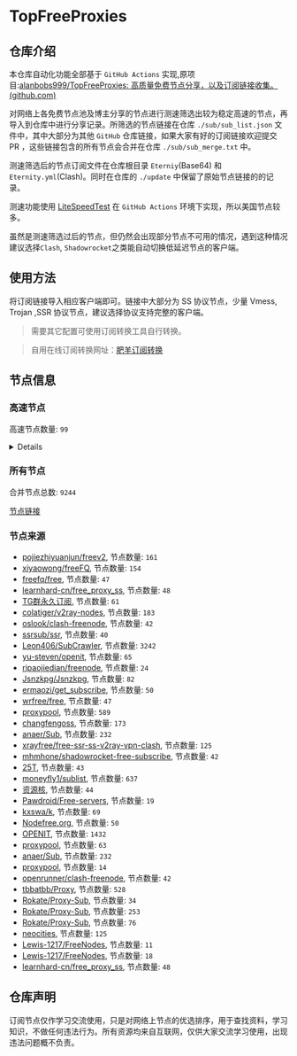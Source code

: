 # TopFreeProxies





## 仓库介绍

本仓库自动化功能全部基于 `GitHub Actions` 实现,原项目:[alanbobs999/TopFreeProxies: 高质量免费节点分享，以及订阅链接收集。 (github.com)](https://github.com/alanbobs999/TopFreeProxies)

  

对网络上各免费节点池及博主分享的节点进行测速筛选出较为稳定高速的节点，再导入到仓库中进行分享记录。所筛选的节点链接在仓库 `./sub/sub_list.json` 文件中，其中大部分为其他 `GitHub` 仓库链接，如果大家有好的订阅链接欢迎提交 PR ，这些链接包含的所有节点会合并在仓库 `./sub/sub_merge.txt` 中。

  

测速筛选后的节点订阅文件在仓库根目录 `Eterniy`(Base64) 和 `Eternity.yml`(Clash)。同时在仓库的 `./update` 中保留了原始节点链接的的记录。

  

测速功能使用 [LiteSpeedTest](https://github.com/xxf098/LiteSpeedTest) 在 `GitHub Actions` 环境下实现，所以美国节点较多。

  

虽然是测速筛选过后的节点，但仍然会出现部分节点不可用的情况，遇到这种情况建议选择`Clash`, `Shadowrocket`之类能自动切换低延迟节点的客户端。

  

## 使用方法

将订阅链接导入相应客户端即可。链接中大部分为 SS 协议节点，少量 Vmess, Trojan ,SSR 协议节点，建议选择协议支持完整的客户端。

  


>需要其它配置可使用订阅转换工具自行转换。

>自用在线订阅转换网址：[肥羊订阅转换](https://sub.v1.mk/)

  

## 节点信息

### 高速节点
高速节点数量: `99`

<details>
   
    ss://YWVzLTEyOC1jZmI6c2hhZG93c29ja3M=@156.146.38.163:443#%F0%9F%87%BA%F0%9F%87%B8US-156.146.38.163-70
    ss://YWVzLTEyOC1jZmI6c2hhZG93c29ja3M=@156.146.38.163:443#%F0%9F%87%BA%F0%9F%87%B8US-156.146.38.163-45
    ss://YWVzLTEyOC1jZmI6c2hhZG93c29ja3M=@156.146.38.163:443#%F0%9F%87%BA%F0%9F%87%B8US-156.146.38.163-55
    ss://YWVzLTEyOC1jZmI6c2hhZG93c29ja3M=@156.146.38.163:443#%F0%9F%87%BA%F0%9F%87%B8US-156.146.38.163-82
    ss://YWVzLTEyOC1jZmI6c2hhZG93c29ja3M=@156.146.38.163:443#%F0%9F%87%BA%F0%9F%87%B8US-156.146.38.163-47
    ss://YWVzLTEyOC1jZmI6c2hhZG93c29ja3M=@156.146.38.163:443#%F0%9F%87%BA%F0%9F%87%B8US-156.146.38.163-46
    ss://YWVzLTEyOC1jZmI6c2hhZG93c29ja3M=@156.146.38.163:443#%F0%9F%87%BA%F0%9F%87%B8US-156.146.38.163-59
    ss://YWVzLTEyOC1jZmI6c2hhZG93c29ja3M=@156.146.38.163:443#%F0%9F%87%BA%F0%9F%87%B8US-156.146.38.163-91
    ss://YWVzLTEyOC1jZmI6c2hhZG93c29ja3M=@156.146.38.163:443#%F0%9F%87%BA%F0%9F%87%B8US-156.146.38.163-43
    ss://YWVzLTEyOC1jZmI6c2hhZG93c29ja3M=@156.146.38.163:443#%F0%9F%87%BA%F0%9F%87%B8US-156.146.38.163-73
    vmess://ewogICAgImFkZCI6ICI0NS4zNS44NC4xNjIiLAogICAgImFpZCI6IDQsCiAgICAiaG9zdCI6ICJ1c2EtZGFsbGFzLmx2dWZ0LmNvbSIsCiAgICAiaWQiOiAiYWJhNTBkZDQtNTQ4NC0zYjA1LWIxNGEtNDY2MWNhZjg2MmQ1IiwKICAgICJuZXQiOiAid3MiLAogICAgInBhdGgiOiAiL3dzIiwKICAgICJwb3J0IjogNDQzLAogICAgInBzIjogIvCfh7rwn4e4VVMtNDUuMzUuODQuMTYyLTg2IiwKICAgICJ0bHMiOiAidGxzIiwKICAgICJ0eXBlIjogImF1dG8iLAogICAgInNlY3VyaXR5IjogImF1dG8iLAogICAgInNraXAtY2VydC12ZXJpZnkiOiB0cnVlLAogICAgInNuaSI6ICIiCn0=
    ss://YWVzLTEyOC1jZmI6c2hhZG93c29ja3M=@156.146.38.163:443#%F0%9F%87%BA%F0%9F%87%B8US-156.146.38.163-44
    trojan://f39bd244-f5fe-415c-8b98-a1e5250bf178@fhcarm2.gaox.ml:443?allowInsecure=1#%F0%9F%87%BA%F0%9F%87%B8US-129.146.255.158-95
    vmess://ewogICAgImFkZCI6ICJhcm0ucHR1dS5ncSIsCiAgICAiYWlkIjogMCwKICAgICJob3N0IjogImFybS5wdHV1LmdxIiwKICAgICJpZCI6ICI5ODIxYjgxNy01Y2IwLTRhZjMtYTNlMy03YzEzNzg1MDkzNWQiLAogICAgIm5ldCI6ICJ3cyIsCiAgICAicGF0aCI6ICIvMTIzIiwKICAgICJwb3J0IjogNDQzLAogICAgInBzIjogIvCfj4FSRUxBWS0xMDQuMjEuMjguNjUtMjUiLAogICAgInRscyI6ICJ0bHMiLAogICAgInR5cGUiOiAiYXV0byIsCiAgICAic2VjdXJpdHkiOiAiYXV0byIsCiAgICAic2tpcC1jZXJ0LXZlcmlmeSI6IHRydWUsCiAgICAic25pIjogIiIKfQ==
    vmess://ewogICAgImFkZCI6ICJhcm0ucHR1dS5ncSIsCiAgICAiYWlkIjogMCwKICAgICJob3N0IjogImFybS5wdHV1LmdxIiwKICAgICJpZCI6ICI5ODIxYjgxNy01Y2IwLTRhZjMtYTNlMy03YzEzNzg1MDkzNWQiLAogICAgIm5ldCI6ICJ3cyIsCiAgICAicGF0aCI6ICIvMTIzIiwKICAgICJwb3J0IjogNDQzLAogICAgInBzIjogIvCfj4FSRUxBWS0xMDQuMjEuMjguNjUtMTYiLAogICAgInRscyI6ICJ0bHMiLAogICAgInR5cGUiOiAiYXV0byIsCiAgICAic2VjdXJpdHkiOiAiYXV0byIsCiAgICAic2tpcC1jZXJ0LXZlcmlmeSI6IHRydWUsCiAgICAic25pIjogIiIKfQ==
    vmess://ewogICAgImFkZCI6ICJhcm0ucHR1dS5ncSIsCiAgICAiYWlkIjogMCwKICAgICJob3N0IjogImFybS5wdHV1LmdxIiwKICAgICJpZCI6ICI5ODIxYjgxNy01Y2IwLTRhZjMtYTNlMy03YzEzNzg1MDkzNWQiLAogICAgIm5ldCI6ICJ3cyIsCiAgICAicGF0aCI6ICIvMTIzIiwKICAgICJwb3J0IjogNDQzLAogICAgInBzIjogIvCfj4FSRUxBWS0xMDQuMjEuMjguNjUtMTgiLAogICAgInRscyI6ICJ0bHMiLAogICAgInR5cGUiOiAiYXV0byIsCiAgICAic2VjdXJpdHkiOiAiYXV0byIsCiAgICAic2tpcC1jZXJ0LXZlcmlmeSI6IHRydWUsCiAgICAic25pIjogIiIKfQ==
    vmess://ewogICAgImFkZCI6ICJhcm0ucHR1dS5ncSIsCiAgICAiYWlkIjogMCwKICAgICJob3N0IjogImFybS5wdHV1LmdxIiwKICAgICJpZCI6ICI5ODIxYjgxNy01Y2IwLTRhZjMtYTNlMy03YzEzNzg1MDkzNWQiLAogICAgIm5ldCI6ICJ3cyIsCiAgICAicGF0aCI6ICIvMTIzIiwKICAgICJwb3J0IjogNDQzLAogICAgInBzIjogIvCfj4FSRUxBWS0xMDQuMjEuMjguNjUtNDEiLAogICAgInRscyI6ICJ0bHMiLAogICAgInR5cGUiOiAiYXV0byIsCiAgICAic2VjdXJpdHkiOiAiYXV0byIsCiAgICAic2tpcC1jZXJ0LXZlcmlmeSI6IHRydWUsCiAgICAic25pIjogIiIKfQ==
    vmess://ewogICAgImFkZCI6ICJ1c2EtZGFsbGFzLmx2dWZ0LmNvbSIsCiAgICAiYWlkIjogNCwKICAgICJob3N0IjogInVzYS1kYWxsYXMubHZ1ZnQuY29tIiwKICAgICJpZCI6ICJhYmE1MGRkNC01NDg0LTNiMDUtYjE0YS00NjYxY2FmODYyZDUiLAogICAgIm5ldCI6ICJ3cyIsCiAgICAicGF0aCI6ICIvd3MiLAogICAgInBvcnQiOiA0NDMsCiAgICAicHMiOiAi8J+HuvCfh7hVUy00NS4zNS44NC4xNjItNjciLAogICAgInRscyI6ICJ0bHMiLAogICAgInR5cGUiOiAiYXV0byIsCiAgICAic2VjdXJpdHkiOiAiYXV0byIsCiAgICAic2tpcC1jZXJ0LXZlcmlmeSI6IHRydWUsCiAgICAic25pIjogIiIKfQ==
    trojan://a1e12464-9208-4583-bd21-ab6889fdd242@45.33.57.17:443?allowInsecure=1&sni=cdn.qchwnd.moe#%F0%9F%87%BA%F0%9F%87%B8US-45.33.57.17-09
    trojan://f39bd244-f5fe-415c-8b98-a1e5250bf178@fhcarm2.gaox.ml:443?allowInsecure=1#%F0%9F%87%BA%F0%9F%87%B8US-129.146.255.158-66
    trojan://a1e12464-9208-4583-bd21-ab6889fdd242@45.33.57.17:443?allowInsecure=1&sni=cdn.qchwnd.moe#%F0%9F%87%BA%F0%9F%87%B8US-45.33.57.17-07
    trojan://f39bd244-f5fe-415c-8b98-a1e5250bf178@fhcarm2.gaox.ml:443?allowInsecure=1#%F0%9F%87%BA%F0%9F%87%B8US-129.146.255.158-60
    vmess://ewogICAgImFkZCI6ICJhcm0ucHR1dS5ncSIsCiAgICAiYWlkIjogMCwKICAgICJob3N0IjogImFybS5wdHV1LmdxIiwKICAgICJpZCI6ICI5ODIxYjgxNy01Y2IwLTRhZjMtYTNlMy03YzEzNzg1MDkzNWQiLAogICAgIm5ldCI6ICJ3cyIsCiAgICAicGF0aCI6ICIvMTIzIiwKICAgICJwb3J0IjogNDQzLAogICAgInBzIjogIvCfj4FSRUxBWS0xMDQuMjEuMjguNjUtNDgiLAogICAgInRscyI6ICJ0bHMiLAogICAgInR5cGUiOiAiYXV0byIsCiAgICAic2VjdXJpdHkiOiAiYXV0byIsCiAgICAic2tpcC1jZXJ0LXZlcmlmeSI6IHRydWUsCiAgICAic25pIjogIiIKfQ==
    trojan://05742120-ce23-4cc8-88f5-6d221ce45bf4@fhcarm1.gaox.ml:443?allowInsecure=1#%F0%9F%87%BA%F0%9F%87%B8US-129.146.242.130-80
    trojan://05742120-ce23-4cc8-88f5-6d221ce45bf4@fhcarm1.gaox.ml:443?allowInsecure=1#%F0%9F%87%BA%F0%9F%87%B8US-129.146.242.130-71
    vmess://ewogICAgImFkZCI6ICJ1c2FtZC5wdHV1LnRrIiwKICAgICJhaWQiOiAwLAogICAgImhvc3QiOiAidXNhbWQucHR1dS50ayIsCiAgICAiaWQiOiAiMDA5YTJhNzItYWZlNy00NTIxLWZlYzAtMzkxOTA4YTA4OGM2IiwKICAgICJuZXQiOiAid3MiLAogICAgInBhdGgiOiAiLzEyMyIsCiAgICAicG9ydCI6IDQ0MywKICAgICJwcyI6ICLwn4+BUkVMQVktMTA0LjIxLjU5Ljc2LTgxIiwKICAgICJ0bHMiOiAidGxzIiwKICAgICJ0eXBlIjogImF1dG8iLAogICAgInNlY3VyaXR5IjogImF1dG8iLAogICAgInNraXAtY2VydC12ZXJpZnkiOiB0cnVlLAogICAgInNuaSI6ICIiCn0=
    vmess://ewogICAgImFkZCI6ICJzMi41MjBndWdlLmNvbSIsCiAgICAiYWlkIjogMCwKICAgICJob3N0IjogInMyLjUyMGd1Z2UuY29tIiwKICAgICJpZCI6ICJjZjE4MTljOC1lNTMwLTQ2MjYtYWVjMC04N2FjMDQyMDAzODUiLAogICAgIm5ldCI6ICJ3cyIsCiAgICAicGF0aCI6ICIvaGFwcHkiLAogICAgInBvcnQiOiA0NDMsCiAgICAicHMiOiAi8J+HuvCfh7hVUy0xNzMuODIuMjEwLjgyLTkyIiwKICAgICJ0bHMiOiAidGxzIiwKICAgICJ0eXBlIjogImF1dG8iLAogICAgInNlY3VyaXR5IjogImF1dG8iLAogICAgInNraXAtY2VydC12ZXJpZnkiOiB0cnVlLAogICAgInNuaSI6ICIiCn0=
    trojan://f39bd244-f5fe-415c-8b98-a1e5250bf178@fhcarm2.gaox.ml:443?allowInsecure=1#%F0%9F%87%BA%F0%9F%87%B8US-129.146.255.158-69
    trojan://9682edd6-89e6-4e6a-b31d-271089771d87@do.cloudorg.uk:443?allowInsecure=1#%F0%9F%87%BA%F0%9F%87%B8US-137.184.93.209-17
    vmess://ewogICAgImFkZCI6ICJ1c2FtZC5wdHV1LnRrIiwKICAgICJhaWQiOiAwLAogICAgImhvc3QiOiAidXNhbWQucHR1dS50ayIsCiAgICAiaWQiOiAiMDA5YTJhNzItYWZlNy00NTIxLWZlYzAtMzkxOTA4YTA4OGM2IiwKICAgICJuZXQiOiAid3MiLAogICAgInBhdGgiOiAiLzEyMyIsCiAgICAicG9ydCI6IDQ0MywKICAgICJwcyI6ICLwn4+BUkVMQVktMTcyLjY3LjIxOC4xNjItNzIiLAogICAgInRscyI6ICJ0bHMiLAogICAgInR5cGUiOiAiYXV0byIsCiAgICAic2VjdXJpdHkiOiAiYXV0byIsCiAgICAic2tpcC1jZXJ0LXZlcmlmeSI6IHRydWUsCiAgICAic25pIjogIiIKfQ==
    vmess://ewogICAgImFkZCI6ICJ1c2FtZC5wdHV1LnRrIiwKICAgICJhaWQiOiAwLAogICAgImhvc3QiOiAidXNhbWQucHR1dS50ayIsCiAgICAiaWQiOiAiMDA5YTJhNzItYWZlNy00NTIxLWZlYzAtMzkxOTA4YTA4OGM2IiwKICAgICJuZXQiOiAid3MiLAogICAgInBhdGgiOiAiLzEyMyIsCiAgICAicG9ydCI6IDQ0MywKICAgICJwcyI6ICLwn4+BUkVMQVktMTA0LjIxLjU5Ljc2LTc4IiwKICAgICJ0bHMiOiAidGxzIiwKICAgICJ0eXBlIjogImF1dG8iLAogICAgInNlY3VyaXR5IjogImF1dG8iLAogICAgInNraXAtY2VydC12ZXJpZnkiOiB0cnVlLAogICAgInNuaSI6ICIiCn0=
    vmess://ewogICAgImFkZCI6ICJ1c2FtZC5wdHV1LnRrIiwKICAgICJhaWQiOiAwLAogICAgImhvc3QiOiAidXNhbWQucHR1dS50ayIsCiAgICAiaWQiOiAiMDA5YTJhNzItYWZlNy00NTIxLWZlYzAtMzkxOTA4YTA4OGM2IiwKICAgICJuZXQiOiAid3MiLAogICAgInBhdGgiOiAiLzEyMyIsCiAgICAicG9ydCI6IDQ0MywKICAgICJwcyI6ICLwn4+BUkVMQVktMTA0LjIxLjU5Ljc2LTkwIiwKICAgICJ0bHMiOiAidGxzIiwKICAgICJ0eXBlIjogImF1dG8iLAogICAgInNlY3VyaXR5IjogImF1dG8iLAogICAgInNraXAtY2VydC12ZXJpZnkiOiB0cnVlLAogICAgInNuaSI6ICIiCn0=
    ss://YWVzLTI1Ni1jZmI6Yndoc2tyc2tyMDM=@144.168.60.70:252#%F0%9F%87%BA%F0%9F%87%B8US-144.168.60.70-52
    vmess://ewogICAgImFkZCI6ICJhcm0ucHR1dS5ncSIsCiAgICAiYWlkIjogMCwKICAgICJob3N0IjogImFybS5wdHV1LmdxIiwKICAgICJpZCI6ICI5ODIxYjgxNy01Y2IwLTRhZjMtYTNlMy03YzEzNzg1MDkzNWQiLAogICAgIm5ldCI6ICJ3cyIsCiAgICAicGF0aCI6ICIvMTIzIiwKICAgICJwb3J0IjogNDQzLAogICAgInBzIjogIvCfj4FSRUxBWS0xMDQuMjEuMjguNjUtNTAiLAogICAgInRscyI6ICJ0bHMiLAogICAgInR5cGUiOiAiYXV0byIsCiAgICAic2VjdXJpdHkiOiAiYXV0byIsCiAgICAic2tpcC1jZXJ0LXZlcmlmeSI6IHRydWUsCiAgICAic25pIjogIiIKfQ==
    trojan://a1e12464-9208-4583-bd21-ab6889fdd242@45.33.57.17:443?allowInsecure=1&sni=cdn.qchwnd.moe#%F0%9F%87%BA%F0%9F%87%B8US-45.33.57.17-22
    vmess://ewogICAgImFkZCI6ICJhcm0ucHR1dS5ncSIsCiAgICAiYWlkIjogMCwKICAgICJob3N0IjogImFybS5wdHV1LmdxIiwKICAgICJpZCI6ICI5ODIxYjgxNy01Y2IwLTRhZjMtYTNlMy03YzEzNzg1MDkzNWQiLAogICAgIm5ldCI6ICJ3cyIsCiAgICAicGF0aCI6ICIvMTIzIiwKICAgICJwb3J0IjogNDQzLAogICAgInBzIjogIvCfj4FSRUxBWS0xMDQuMjEuMjguNjUtMTUiLAogICAgInRscyI6ICJ0bHMiLAogICAgInR5cGUiOiAiYXV0byIsCiAgICAic2VjdXJpdHkiOiAiYXV0byIsCiAgICAic2tpcC1jZXJ0LXZlcmlmeSI6IHRydWUsCiAgICAic25pIjogIiIKfQ==
    trojan://a1e12464-9208-4583-bd21-ab6889fdd242@45.33.57.17:443?allowInsecure=1&sni=cdn.qchwnd.moe#%F0%9F%87%BA%F0%9F%87%B8US-45.33.57.17-05
    trojan://a1e12464-9208-4583-bd21-ab6889fdd242@45.33.57.17:443?allowInsecure=1&sni=cdn.qchwnd.moe#%F0%9F%87%BA%F0%9F%87%B8US-45.33.57.17-02
    trojan://dfbf0d67-f03d-4184-a224-c2d64a571f99@s4.hazz.win:12340?allowInsecure=1#%F0%9F%87%BA%F0%9F%87%B8US-143.110.233.38-08
    trojan://dfbf0d67-f03d-4184-a224-c2d64a571f99@s4.hazz.win:12340?allowInsecure=1#%F0%9F%87%BA%F0%9F%87%B8US-143.110.233.38-26
    trojan://a1e12464-9208-4583-bd21-ab6889fdd242@45.33.57.17:443?allowInsecure=1&sni=cdn.qchwnd.moe#%F0%9F%87%BA%F0%9F%87%B8US-45.33.57.17-10
    trojan://dfbf0d67-f03d-4184-a224-c2d64a571f99@s4.hazz.win:12340?allowInsecure=1#%F0%9F%87%BA%F0%9F%87%B8US-143.110.233.38-12
    trojan://dfbf0d67-f03d-4184-a224-c2d64a571f99@s4.hazz.win:12340?allowInsecure=1#%F0%9F%87%BA%F0%9F%87%B8US-143.110.233.38-06
    trojan://dfbf0d67-f03d-4184-a224-c2d64a571f99@s4.hazz.win:12340?allowInsecure=1#%F0%9F%87%BA%F0%9F%87%B8US-143.110.233.38-04
    trojan://dfbf0d67-f03d-4184-a224-c2d64a571f99@s4.hazz.win:12340?allowInsecure=1#%F0%9F%87%BA%F0%9F%87%B8US-143.110.233.38-01
    vmess://ewogICAgImFkZCI6ICJ1c2FtZC5wdHV1LmdxIiwKICAgICJhaWQiOiAwLAogICAgImhvc3QiOiAidXNhbWQucHR1dS5ncSIsCiAgICAiaWQiOiAiMzM2NTM3OTYtZmVlZi00M2ZkLWU3Y2MtMWFkY2NkNzliN2M3IiwKICAgICJuZXQiOiAid3MiLAogICAgInBhdGgiOiAiLzEyMyIsCiAgICAicG9ydCI6IDQ0MywKICAgICJwcyI6ICLwn4+BUkVMQVktMTA0LjIxLjI4LjY1LTg3IiwKICAgICJ0bHMiOiAidGxzIiwKICAgICJ0eXBlIjogImF1dG8iLAogICAgInNlY3VyaXR5IjogImF1dG8iLAogICAgInNraXAtY2VydC12ZXJpZnkiOiB0cnVlLAogICAgInNuaSI6ICIiCn0=
    vmess://ewogICAgImFkZCI6ICJ2NC5oZWR1aWFuLm9ubGluZSIsCiAgICAiYWlkIjogMiwKICAgICJob3N0IjogImJhaWR1LmNvbSIsCiAgICAiaWQiOiAiY2JiM2Y4NzctZDFmYi0zNDRjLTg3YTktZDE1M2JmZmQ1NDg0IiwKICAgICJuZXQiOiAid3MiLAogICAgInBhdGgiOiAiL29vb28iLAogICAgInBvcnQiOiAzMDg2NiwKICAgICJwcyI6ICLwn4e68J+HuFVTLTQ1Ljc5LjgzLjEwNi02NCIsCiAgICAidGxzIjogIiIsCiAgICAidHlwZSI6ICJhdXRvIiwKICAgICJzZWN1cml0eSI6ICJhdXRvIiwKICAgICJza2lwLWNlcnQtdmVyaWZ5IjogdHJ1ZSwKICAgICJzbmkiOiAiIgp9
    trojan://05742120-ce23-4cc8-88f5-6d221ce45bf4@fhcarm1.gaox.ml:443?allowInsecure=1#%F0%9F%87%BA%F0%9F%87%B8US-129.146.242.130-61
    ss://YWVzLTI1Ni1jZmI6Yndoc2tyc2tyMDM=@144.168.60.70:252#%F0%9F%87%BA%F0%9F%87%B8US-144.168.60.70-29
    ss://YWVzLTI1Ni1jZmI6Yndoc2tyc2tyMDM=@104.243.30.252:246#%F0%9F%87%BA%F0%9F%87%B8US-104.243.30.252-77
    vmess://ewogICAgImFkZCI6ICJzMi41MjBndWdlLmNvbSIsCiAgICAiYWlkIjogMCwKICAgICJob3N0IjogInMyLjUyMGd1Z2UuY29tIiwKICAgICJpZCI6ICJjZjE4MTljOC1lNTMwLTQ2MjYtYWVjMC04N2FjMDQyMDAzODUiLAogICAgIm5ldCI6ICJ3cyIsCiAgICAicGF0aCI6ICIvaGFwcHkiLAogICAgInBvcnQiOiA0NDMsCiAgICAicHMiOiAi8J+HuvCfh7hVUy0xNzMuODIuMjEwLjgyLTc0IiwKICAgICJ0bHMiOiAidGxzIiwKICAgICJ0eXBlIjogImF1dG8iLAogICAgInNlY3VyaXR5IjogImF1dG8iLAogICAgInNraXAtY2VydC12ZXJpZnkiOiB0cnVlLAogICAgInNuaSI6ICIiCn0=
    vmess://ewogICAgImFkZCI6ICJ2NC5oZWR1aWFuLm9ubGluZSIsCiAgICAiYWlkIjogMiwKICAgICJob3N0IjogInY0LmhlZHVpYW4ub25saW5lIiwKICAgICJpZCI6ICJjYmIzZjg3Ny1kMWZiLTM0NGMtODdhOS1kMTUzYmZmZDU0ODQiLAogICAgIm5ldCI6ICJ3cyIsCiAgICAicGF0aCI6ICIvb29vbyIsCiAgICAicG9ydCI6IDMwODY2LAogICAgInBzIjogIvCfh7rwn4e4VVMtNDUuNzkuODMuMTA2LTY4IiwKICAgICJ0bHMiOiAiIiwKICAgICJ0eXBlIjogImF1dG8iLAogICAgInNlY3VyaXR5IjogImF1dG8iLAogICAgInNraXAtY2VydC12ZXJpZnkiOiB0cnVlLAogICAgInNuaSI6ICIiCn0=
    ss://YWVzLTI1Ni1jZmI6Yndoc2tyc2tyMDM=@97.64.31.80:247#%F0%9F%87%BA%F0%9F%87%B8US-97.64.31.80-39
    trojan://f39bd244-f5fe-415c-8b98-a1e5250bf178@fhcarm2.gaox.ml:443?allowInsecure=1#%F0%9F%87%BA%F0%9F%87%B8US-129.146.255.158-57
    trojan://9682edd6-89e6-4e6a-b31d-271089771d87@do.cloudorg.uk:443?allowInsecure=1#%F0%9F%87%BA%F0%9F%87%B8US-137.184.93.209-36
    ss://Y2hhY2hhMjAtaWV0Zi1wb2x5MTMwNTo5NjgyZWRkNi04OWU2LTRlNmEtYjMxZC0yNzEwODk3NzFkODc=@137.184.93.209:10365#%F0%9F%87%BA%F0%9F%87%B8US-137.184.93.209-33
    trojan://f39bd244-f5fe-415c-8b98-a1e5250bf178@fhcarm2.gaox.ml:443?allowInsecure=1#%F0%9F%87%BA%F0%9F%87%B8US-129.146.255.158-93
    vmess://ewogICAgImFkZCI6ICJ2MjkuaGVkdWlhbi5vbmxpbmUiLAogICAgImFpZCI6IDIsCiAgICAiaG9zdCI6ICJ2MjkuaGVkdWlhbi5vbmxpbmUiLAogICAgImlkIjogImNiYjNmODc3LWQxZmItMzQ0Yy04N2E5LWQxNTNiZmZkNTQ4NCIsCiAgICAibmV0IjogIndzIiwKICAgICJwYXRoIjogIi9vb29vIiwKICAgICJwb3J0IjogMzA4NjYsCiAgICAicHMiOiAi8J+HuvCfh7hVUy00NS43OS44My4xMDYtMjgiLAogICAgInRscyI6ICIiLAogICAgInR5cGUiOiAiYXV0byIsCiAgICAic2VjdXJpdHkiOiAiYXV0byIsCiAgICAic2tpcC1jZXJ0LXZlcmlmeSI6IHRydWUsCiAgICAic25pIjogIiIKfQ==
    vmess://ewogICAgImFkZCI6ICJhcm0ucHR1dS5ncSIsCiAgICAiYWlkIjogMCwKICAgICJob3N0IjogImFybS5wdHV1LmdxIiwKICAgICJpZCI6ICI5ODIxYjgxNy01Y2IwLTRhZjMtYTNlMy03YzEzNzg1MDkzNWQiLAogICAgIm5ldCI6ICJ3cyIsCiAgICAicGF0aCI6ICIvMTIzIiwKICAgICJwb3J0IjogNDQzLAogICAgInBzIjogIvCfj4FSRUxBWS0xNzIuNjcuMTQ0LjE1MC0xMSIsCiAgICAidGxzIjogInRscyIsCiAgICAidHlwZSI6ICJhdXRvIiwKICAgICJzZWN1cml0eSI6ICJhdXRvIiwKICAgICJza2lwLWNlcnQtdmVyaWZ5IjogdHJ1ZSwKICAgICJzbmkiOiAiIgp9
    vmess://ewogICAgImFkZCI6ICJ2NC5oZWR1aWFuLm9ubGluZSIsCiAgICAiYWlkIjogMiwKICAgICJob3N0IjogInY0LmhlZHVpYW4ub25saW5lIiwKICAgICJpZCI6ICJjYmIzZjg3Ny1kMWZiLTM0NGMtODdhOS1kMTUzYmZmZDU0ODQiLAogICAgIm5ldCI6ICJ3cyIsCiAgICAicGF0aCI6ICIvb29vbyIsCiAgICAicG9ydCI6IDMwODY2LAogICAgInBzIjogIvCfh7rwn4e4VVMtNDUuNzkuODMuMTA2LTU4IiwKICAgICJ0bHMiOiAiIiwKICAgICJ0eXBlIjogImF1dG8iLAogICAgInNlY3VyaXR5IjogImF1dG8iLAogICAgInNraXAtY2VydC12ZXJpZnkiOiB0cnVlLAogICAgInNuaSI6ICIiCn0=
    trojan://dfbf0d67-f03d-4184-a224-c2d64a571f99@s4.hazz.win:12340?allowInsecure=1#%F0%9F%87%BA%F0%9F%87%B8US-143.110.233.38-03
    vmess://ewogICAgImFkZCI6ICJ3ZWl4aW4uYmFiYXpodWppLmNvbSIsCiAgICAiYWlkIjogMCwKICAgICJob3N0IjogIndlaXhpbi5iYWJhemh1amkuY29tIiwKICAgICJpZCI6ICIyNzg0ODczOS03ZTYyLTQxMzgtOWZkMy0wOThhNjM5NjRiNmIiLAogICAgIm5ldCI6ICJ3cyIsCiAgICAicGF0aCI6ICIvdGVjaCIsCiAgICAicG9ydCI6IDQ0MywKICAgICJwcyI6ICLwn4e68J+HuFVTLTE2MS4zNS4yMjkuOTQtMjEiLAogICAgInRscyI6ICJ0bHMiLAogICAgInR5cGUiOiAiYXV0byIsCiAgICAic2VjdXJpdHkiOiAiYXV0byIsCiAgICAic2tpcC1jZXJ0LXZlcmlmeSI6IHRydWUsCiAgICAic25pIjogIiIKfQ==
    trojan://dfbf0d67-f03d-4184-a224-c2d64a571f99@s4.hazz.win:12340?allowInsecure=1#%F0%9F%87%BA%F0%9F%87%B8US-143.110.233.38-13
    trojan://05742120-ce23-4cc8-88f5-6d221ce45bf4@fhcarm1.gaox.ml:443?allowInsecure=1#%F0%9F%87%BA%F0%9F%87%B8US-129.146.242.130-63
    trojan://f39bd244-f5fe-415c-8b98-a1e5250bf178@fhcarm2.gaox.ml:443?allowInsecure=1#%F0%9F%87%BA%F0%9F%87%B8US-129.146.255.158-79
    vmess://ewogICAgImFkZCI6ICJhcm0ucHR1dS5ncSIsCiAgICAiYWlkIjogMCwKICAgICJob3N0IjogImFybS5wdHV1LmdxIiwKICAgICJpZCI6ICI5ODIxYjgxNy01Y2IwLTRhZjMtYTNlMy03YzEzNzg1MDkzNWQiLAogICAgIm5ldCI6ICJ3cyIsCiAgICAicGF0aCI6ICIvMTIzIiwKICAgICJwb3J0IjogNDQzLAogICAgInBzIjogIvCfj4FSRUxBWS0xMDQuMjEuMjguNjUtMzAiLAogICAgInRscyI6ICJ0bHMiLAogICAgInR5cGUiOiAiYXV0byIsCiAgICAic2VjdXJpdHkiOiAiYXV0byIsCiAgICAic2tpcC1jZXJ0LXZlcmlmeSI6IHRydWUsCiAgICAic25pIjogIiIKfQ==
    vmess://ewogICAgImFkZCI6ICJ2MjkuaGVkdWlhbi5vbmxpbmUiLAogICAgImFpZCI6IDIsCiAgICAiaG9zdCI6ICJ2MjkuaGVkdWlhbi5vbmxpbmUiLAogICAgImlkIjogImNiYjNmODc3LWQxZmItMzQ0Yy04N2E5LWQxNTNiZmZkNTQ4NCIsCiAgICAibmV0IjogIndzIiwKICAgICJwYXRoIjogIi9vb29vIiwKICAgICJwb3J0IjogMzA4NjYsCiAgICAicHMiOiAi8J+HuvCfh7hVUy00NS43OS44My4xMDYtMTQiLAogICAgInRscyI6ICIiLAogICAgInR5cGUiOiAiYXV0byIsCiAgICAic2VjdXJpdHkiOiAiYXV0byIsCiAgICAic2tpcC1jZXJ0LXZlcmlmeSI6IHRydWUsCiAgICAic25pIjogIiIKfQ==
    vmess://ewogICAgImFkZCI6ICJ1czAyLmdvZ29nb28uY3lvdSIsCiAgICAiYWlkIjogMCwKICAgICJob3N0IjogInVzMDIuZ29nb2dvby5jeW91IiwKICAgICJpZCI6ICJkYjVkMWFhMy05MDhiLTQ0ZDEtYmUwYS00ZTZhOGQ0ZTRjZGEiLAogICAgIm5ldCI6ICJ3cyIsCiAgICAicGF0aCI6ICIvZ28iLAogICAgInBvcnQiOiA0NDMsCiAgICAicHMiOiAi8J+PgVJFTEFZLTEwNC4yMS43Mi4yMzYtMjMiLAogICAgInRscyI6ICJ0bHMiLAogICAgInR5cGUiOiAiYXV0byIsCiAgICAic2VjdXJpdHkiOiAiYXV0byIsCiAgICAic2tpcC1jZXJ0LXZlcmlmeSI6IHRydWUsCiAgICAic25pIjogIiIKfQ==
    vmess://ewogICAgImFkZCI6ICJ3ZWl4aW4uYmFiYXpodWppLmNvbSIsCiAgICAiYWlkIjogMCwKICAgICJob3N0IjogIndlaXhpbi5iYWJhemh1amkuY29tIiwKICAgICJpZCI6ICIyNzg0ODczOS03ZTYyLTQxMzgtOWZkMy0wOThhNjM5NjRiNmIiLAogICAgIm5ldCI6ICJ3cyIsCiAgICAicGF0aCI6ICIvdGVjaCIsCiAgICAicG9ydCI6IDQ0MywKICAgICJwcyI6ICLwn4e68J+HuFVTLTE2MS4zNS4yMjkuOTQtNjUiLAogICAgInRscyI6ICJ0bHMiLAogICAgInR5cGUiOiAiYXV0byIsCiAgICAic2VjdXJpdHkiOiAiYXV0byIsCiAgICAic2tpcC1jZXJ0LXZlcmlmeSI6IHRydWUsCiAgICAic25pIjogIiIKfQ==
    trojan://e23f408a-012e-4030-8b31-02022031cb50@fhcamd1.gaox.ml:443?allowInsecure=1#%F0%9F%87%BA%F0%9F%87%B8US-129.146.135.157-84
    trojan://dbf9bf9c-2c3f-474a-8031-d4c00666a989@fhcamd2.gaox.ml:443?allowInsecure=1#%F0%9F%87%BA%F0%9F%87%B8US-129.146.190.42-98
    trojan://e23f408a-012e-4030-8b31-02022031cb50@fhcamd1.gaox.ml:443?allowInsecure=1#%F0%9F%87%BA%F0%9F%87%B8US-129.146.135.157-88
    vmess://ewogICAgImFkZCI6ICIxNTAuMjMwLjQxLjkiLAogICAgImFpZCI6IDAsCiAgICAiaG9zdCI6ICIxNjEuMTI5LjM0LjEwMiIsCiAgICAiaWQiOiAiOTU2YzZjMmYtYmY1NC00Yjg3LWZhZmQtNGI3NjdjYTEyNzUwIiwKICAgICJuZXQiOiAidGNwIiwKICAgICJwYXRoIjogIi8iLAogICAgInBvcnQiOiAyMzI5MiwKICAgICJwcyI6ICLwn4e68J+HuFVTLTE1MC4yMzAuNDEuOS02MiIsCiAgICAidGxzIjogIiIsCiAgICAidHlwZSI6ICJhdXRvIiwKICAgICJzZWN1cml0eSI6ICJhdXRvIiwKICAgICJza2lwLWNlcnQtdmVyaWZ5IjogdHJ1ZSwKICAgICJzbmkiOiAiIgp9
    vmess://ewogICAgImFkZCI6ICJ2MjkuaGVkdWlhbi5vbmxpbmUiLAogICAgImFpZCI6IDIsCiAgICAiaG9zdCI6ICJ2MjkuaGVkdWlhbi5vbmxpbmUiLAogICAgImlkIjogImNiYjNmODc3LWQxZmItMzQ0Yy04N2E5LWQxNTNiZmZkNTQ4NCIsCiAgICAibmV0IjogIndzIiwKICAgICJwYXRoIjogIi9vb29vIiwKICAgICJwb3J0IjogMzA4NjYsCiAgICAicHMiOiAi8J+HuvCfh7hVUy00NS43OS44My4xMDYtMzciLAogICAgInRscyI6ICIiLAogICAgInR5cGUiOiAiYXV0byIsCiAgICAic2VjdXJpdHkiOiAiYXV0byIsCiAgICAic2tpcC1jZXJ0LXZlcmlmeSI6IHRydWUsCiAgICAic25pIjogIiIKfQ==
    ss://YWVzLTI1Ni1jZmI6Yndoc2tyc2tyMDM=@104.243.30.252:246#%F0%9F%87%BA%F0%9F%87%B8US-104.243.30.252-83
    vmess://ewogICAgImFkZCI6ICJ3ZWl4aW4uYmFiYXpodWppLmNvbSIsCiAgICAiYWlkIjogMCwKICAgICJob3N0IjogIndlaXhpbi5iYWJhemh1amkuY29tIiwKICAgICJpZCI6ICIyNzg0ODczOS03ZTYyLTQxMzgtOWZkMy0wOThhNjM5NjRiNmIiLAogICAgIm5ldCI6ICJ3cyIsCiAgICAicGF0aCI6ICIvdGVjaCIsCiAgICAicG9ydCI6IDQ0MywKICAgICJwcyI6ICLwn4e68J+HuFVTLTE2MS4zNS4yMjkuOTQtMzIiLAogICAgInRscyI6ICJ0bHMiLAogICAgInR5cGUiOiAiYXV0byIsCiAgICAic2VjdXJpdHkiOiAiYXV0byIsCiAgICAic2tpcC1jZXJ0LXZlcmlmeSI6IHRydWUsCiAgICAic25pIjogIiIKfQ==
    ss://Y2hhY2hhMjAtaWV0Zi1wb2x5MTMwNTo5NjgyZWRkNi04OWU2LTRlNmEtYjMxZC0yNzEwODk3NzFkODc=@137.184.93.209:10365#%F0%9F%87%BA%F0%9F%87%B8US-137.184.93.209-20
    vmess://ewogICAgImFkZCI6ICJ3ZWl4aW4uYmFiYXpodWppLmNvbSIsCiAgICAiYWlkIjogMCwKICAgICJob3N0IjogIndlaXhpbi5iYWJhemh1amkuY29tIiwKICAgICJpZCI6ICIyNzg0ODczOS03ZTYyLTQxMzgtOWZkMy0wOThhNjM5NjRiNmIiLAogICAgIm5ldCI6ICJ3cyIsCiAgICAicGF0aCI6ICIvdGVjaCIsCiAgICAicG9ydCI6IDQ0MywKICAgICJwcyI6ICLwn4e68J+HuFVTLTE2MS4zNS4yMjkuOTQtOTYiLAogICAgInRscyI6ICJ0bHMiLAogICAgInR5cGUiOiAiYXV0byIsCiAgICAic2VjdXJpdHkiOiAiYXV0byIsCiAgICAic2tpcC1jZXJ0LXZlcmlmeSI6IHRydWUsCiAgICAic25pIjogIiIKfQ==
    vmess://ewogICAgImFkZCI6ICJ2MjkuaGVkdWlhbi5vbmxpbmUiLAogICAgImFpZCI6IDIsCiAgICAiaG9zdCI6ICJiYWlkdS5jb20iLAogICAgImlkIjogImNiYjNmODc3LWQxZmItMzQ0Yy04N2E5LWQxNTNiZmZkNTQ4NCIsCiAgICAibmV0IjogIndzIiwKICAgICJwYXRoIjogIi9vb29vIiwKICAgICJwb3J0IjogMzA4NjYsCiAgICAicHMiOiAi8J+HuvCfh7hVUy00NS43OS44My4xMDYtNTEiLAogICAgInRscyI6ICIiLAogICAgInR5cGUiOiAiYXV0byIsCiAgICAic2VjdXJpdHkiOiAiYXV0byIsCiAgICAic2tpcC1jZXJ0LXZlcmlmeSI6IHRydWUsCiAgICAic25pIjogIiIKfQ==
    ss://Y2hhY2hhMjAtaWV0Zi1wb2x5MTMwNTo5NjgyZWRkNi04OWU2LTRlNmEtYjMxZC0yNzEwODk3NzFkODc=@137.184.93.209:10365#%F0%9F%87%BA%F0%9F%87%B8US-137.184.93.209-00
    trojan://9682edd6-89e6-4e6a-b31d-271089771d87@do.cloudorg.uk:443?allowInsecure=1#%F0%9F%87%BA%F0%9F%87%B8US-137.184.93.209-19
    vmess://ewogICAgImFkZCI6ICJ1czAyLmdvZ29nb28uY3lvdSIsCiAgICAiYWlkIjogMCwKICAgICJob3N0IjogInVzMDIuZ29nb2dvby5jeW91IiwKICAgICJpZCI6ICJkYjVkMWFhMy05MDhiLTQ0ZDEtYmUwYS00ZTZhOGQ0ZTRjZGEiLAogICAgIm5ldCI6ICJ3cyIsCiAgICAicGF0aCI6ICIvZ28iLAogICAgInBvcnQiOiA0NDMsCiAgICAicHMiOiAi8J+PgVJFTEFZLTE3Mi42Ny4xODcuMjExLTM0IiwKICAgICJ0bHMiOiAidGxzIiwKICAgICJ0eXBlIjogImF1dG8iLAogICAgInNlY3VyaXR5IjogImF1dG8iLAogICAgInNraXAtY2VydC12ZXJpZnkiOiB0cnVlLAogICAgInNuaSI6ICIiCn0=
    trojan://a1e12464-9208-4583-bd21-ab6889fdd242@45.33.57.17:443?allowInsecure=1&sni=cdn.qchwnd.moe#%F0%9F%87%BA%F0%9F%87%B8US-45.33.57.17-49
    trojan://dfbf0d67-f03d-4184-a224-c2d64a571f99@s3.hazz.win:12340?allowInsecure=1#%F0%9F%87%BA%F0%9F%87%B8US-147.182.239.174-24
    vmess://ewogICAgImFkZCI6ICIyMy4yMzAuMTQ2LjI1NCIsCiAgICAiYWlkIjogMCwKICAgICJob3N0IjogIjIzLjIzMC4xNDYuMjU0IiwKICAgICJpZCI6ICJlZGViNDFjYy1hNzZhLTQ3ZjItZmE5Ni1iOTE0MWU2NmEyYjAiLAogICAgIm5ldCI6ICJ0Y3AiLAogICAgInBhdGgiOiAiL25tc2wiLAogICAgInBvcnQiOiAxMjU4LAogICAgInBzIjogIvCfh7rwn4e4VVMtMjMuMjMwLjE0Ni4yNTQtODkiLAogICAgInRscyI6ICIiLAogICAgInR5cGUiOiAiYXV0byIsCiAgICAic2VjdXJpdHkiOiAiYXV0byIsCiAgICAic2tpcC1jZXJ0LXZlcmlmeSI6IHRydWUsCiAgICAic25pIjogIiIKfQ==
    trojan://dfbf0d67-f03d-4184-a224-c2d64a571f99@s3.hazz.win:12340?allowInsecure=1&sni=s3.hazz.win#%F0%9F%87%BA%F0%9F%87%B8US-147.182.239.174-31
    vmess://ewogICAgImFkZCI6ICIyMDUuMTg1LjEyMS40IiwKICAgICJhaWQiOiAwLAogICAgImhvc3QiOiAiMjA1LjE4NS4xMjEuNCIsCiAgICAiaWQiOiAiMWU0NWFjZTktODI4NC00NDViLWI4ZmQtMTk1YjUxZWM4YjZiIiwKICAgICJuZXQiOiAid3MiLAogICAgInBhdGgiOiAiLyIsCiAgICAicG9ydCI6IDgwLAogICAgInBzIjogIvCfh7rwn4e4VVMtMjA1LjE4NS4xMjEuNC00MiIsCiAgICAidGxzIjogIiIsCiAgICAidHlwZSI6ICJhdXRvIiwKICAgICJzZWN1cml0eSI6ICJhdXRvIiwKICAgICJza2lwLWNlcnQtdmVyaWZ5IjogdHJ1ZSwKICAgICJzbmkiOiAiIgp9
    trojan://dfbf0d67-f03d-4184-a224-c2d64a571f99@s3.hazz.win:12340?allowInsecure=1#%F0%9F%87%BA%F0%9F%87%B8US-147.182.239.174-38
    trojan://9682edd6-89e6-4e6a-b31d-271089771d87@do.cloudorg.uk:443?allowInsecure=1#%F0%9F%87%BA%F0%9F%87%B8US-137.184.93.209-40
    trojan://a1e12464-9208-4583-bd21-ab6889fdd242@45.33.57.17:443?allowInsecure=1&sni=cdn.qchwnd.moe#%F0%9F%87%BA%F0%9F%87%B8US-45.33.57.17-54
    ss://YWVzLTI1Ni1jZmI6Yndoc2tyc2tyMDM=@104.243.30.252:246#%F0%9F%87%BA%F0%9F%87%B8US-104.243.30.252-27
    ss://YWVzLTI1Ni1jZmI6Yndoc2tyc2tyMDM=@144.168.60.70:252#%F0%9F%87%BA%F0%9F%87%B8US-144.168.60.70-53
    vmess://ewogICAgImFkZCI6ICIxNTguMTAxLjE5LjE3MiIsCiAgICAiYWlkIjogMCwKICAgICJob3N0IjogIjE1OC4xMDEuMTkuMTcyIiwKICAgICJpZCI6ICIyNDE2NDVmNS0zMTkwLTQyOWItYjUxMy01MjY1YTI0MmRmZTEiLAogICAgIm5ldCI6ICJ0Y3AiLAogICAgInBhdGgiOiAiLyIsCiAgICAicG9ydCI6IDEwOTEwLAogICAgInBzIjogIvCfh7rwn4e4VVMtMTU4LjEwMS4xOS4xNzItODUiLAogICAgInRscyI6ICIiLAogICAgInR5cGUiOiAiYXV0byIsCiAgICAic2VjdXJpdHkiOiAiYXV0byIsCiAgICAic2tpcC1jZXJ0LXZlcmlmeSI6IHRydWUsCiAgICAic25pIjogIiIKfQ==
    ss://YWVzLTI1Ni1jZmI6Yndoc2tyc2tyMDM=@172.96.192.58:254#%F0%9F%87%BA%F0%9F%87%B8US-172.96.192.58-56
    vmess://ewogICAgImFkZCI6ICIxNTguMTAxLjE5LjE3MiIsCiAgICAiYWlkIjogMCwKICAgICJob3N0IjogIjE1OC4xMDEuMTkuMTcyIiwKICAgICJpZCI6ICIyNDE2NDVmNS0zMTkwLTQyOWItYjUxMy01MjY1YTI0MmRmZTEiLAogICAgIm5ldCI6ICJ0Y3AiLAogICAgInBhdGgiOiAiLyIsCiAgICAicG9ydCI6IDEwOTEwLAogICAgInBzIjogIvCfh7rwn4e4VVMtMTU4LjEwMS4xOS4xNzItOTQiLAogICAgInRscyI6ICIiLAogICAgInR5cGUiOiAiYXV0byIsCiAgICAic2VjdXJpdHkiOiAiYXV0byIsCiAgICAic2tpcC1jZXJ0LXZlcmlmeSI6IHRydWUsCiAgICAic25pIjogIiIKfQ==
    vmess://ewogICAgImFkZCI6ICIxNTguMTAxLjE5LjE3MiIsCiAgICAiYWlkIjogMCwKICAgICJob3N0IjogIjE1OC4xMDEuMTkuMTcyIiwKICAgICJpZCI6ICIyNDE2NDVmNS0zMTkwLTQyOWItYjUxMy01MjY1YTI0MmRmZTEiLAogICAgIm5ldCI6ICJ0Y3AiLAogICAgInBhdGgiOiAiLyIsCiAgICAicG9ydCI6IDEwOTEwLAogICAgInBzIjogIvCfh7rwn4e4VVMtMTU4LjEwMS4xOS4xNzItNzYiLAogICAgInRscyI6ICIiLAogICAgInR5cGUiOiAiYXV0byIsCiAgICAic2VjdXJpdHkiOiAiYXV0byIsCiAgICAic2tpcC1jZXJ0LXZlcmlmeSI6IHRydWUsCiAgICAic25pIjogIiIKfQ==
    vmess://ewogICAgImFkZCI6ICIxNTguMTAxLjE5LjE3MiIsCiAgICAiYWlkIjogMCwKICAgICJob3N0IjogIjE1OC4xMDEuMTkuMTcyIiwKICAgICJpZCI6ICIyNDE2NDVmNS0zMTkwLTQyOWItYjUxMy01MjY1YTI0MmRmZTEiLAogICAgIm5ldCI6ICJ0Y3AiLAogICAgInBhdGgiOiAiLyIsCiAgICAicG9ydCI6IDEwOTEwLAogICAgInBzIjogIvCfh7rwn4e4VVMtMTU4LjEwMS4xOS4xNzItNzUiLAogICAgInRscyI6ICIiLAogICAgInR5cGUiOiAiYXV0byIsCiAgICAic2VjdXJpdHkiOiAiYXV0byIsCiAgICAic2tpcC1jZXJ0LXZlcmlmeSI6IHRydWUsCiAgICAic25pIjogIiIKfQ==
    vmess://ewogICAgImFkZCI6ICIyMy4yMzAuMTQ2LjI1NCIsCiAgICAiYWlkIjogMCwKICAgICJob3N0IjogIjIzLjIzMC4xNDYuMjU0IiwKICAgICJpZCI6ICJlZGViNDFjYy1hNzZhLTQ3ZjItZmE5Ni1iOTE0MWU2NmEyYjAiLAogICAgIm5ldCI6ICJ0Y3AiLAogICAgInBhdGgiOiAiL3VrcXp2d3MiLAogICAgInBvcnQiOiAxMjU4LAogICAgInBzIjogIvCfh7rwn4e4VVMtMjMuMjMwLjE0Ni4yNTQtOTciLAogICAgInRscyI6ICIiLAogICAgInR5cGUiOiAiYXV0byIsCiAgICAic2VjdXJpdHkiOiAiYXV0byIsCiAgICAic2tpcC1jZXJ0LXZlcmlmeSI6IHRydWUsCiAgICAic25pIjogIiIKfQ==
    ss://YWVzLTI1Ni1jZmI6Yndoc2tyc2tyMDM=@104.243.30.252:246#%F0%9F%87%BA%F0%9F%87%B8US-104.243.30.252-35

</details>

  

### 所有节点
合并节点总数: `9244`

[节点链接](https://raw.githubusercontent.com/LITTLESITE/TopFreeProxies/master/sub/sub_merge.txt)

  

### 节点来源
- [pojiezhiyuanjun/freev2](https://github.com/pojiezhiyuanjun/freev2), 节点数量: `161`
- [xiyaowong/freeFQ](https://github.com/xiyaowong/freeFQ), 节点数量: `154`
- [freefq/free](https://github.com/freefq/free), 节点数量: `47`
- [learnhard-cn/free_proxy_ss](https://github.com/learnhard-cn/free_proxy_ss), 节点数量: `48`
- [TG群永久订阅](https://github.com/ENBKG/ENBKG/), 节点数量: `61`
- [colatiger/v2ray-nodes](https://github.com/colatiger/v2ray-nodes), 节点数量: `183`
- [oslook/clash-freenode](https://github.com/oslook/clash-freenode), 节点数量: `42`
- [ssrsub/ssr](https://github.com/ssrsub/ssr), 节点数量: `40`
- [Leon406/SubCrawler](https://github.com/Leon406/SubCrawler), 节点数量: `3242`
- [yu-steven/openit](https://github.com/yu-steven/openit), 节点数量: `65`
- [ripaojiedian/freenode](https://github.com/ripaojiedian/freenode/), 节点数量: `24`
- [Jsnzkpg/Jsnzkpg](https://github.com/Jsnzkpg/Jsnzkpg), 节点数量: `82`
- [ermaozi/get_subscribe](https://github.com/ermaozi/get_subscribe), 节点数量: `50`
- [wrfree/free](https://github.com/wrfree/free), 节点数量: `47`
- [proxypool](http://121.37.67.232/), 节点数量: `589`
- [changfengoss](https://github.com/ronghuaxueleng/get_v2), 节点数量: `173`
- [anaer/Sub](https://github.com/anaer/Sub), 节点数量: `232`
- [xrayfree/free-ssr-ss-v2ray-vpn-clash](https://github.com/xrayfree/free-ssr-ss-v2ray-vpn-clash), 节点数量: `125`
- [mhmhone/shadowrocket-free-subscribe](https://github.com/mhmhone/shadowrocket-free-subscribe), 节点数量: `42`
- [25T](https://t.me/Jsnzk), 节点数量: `43`
- [moneyfly1/sublist](https://github.com/moneyfly1/sublist), 节点数量: `637`
- [资源核](https://www.onezyh.cn/resource/abroad/898.html), 节点数量: `44`
- [Pawdroid/Free-servers](https://github.com/Pawdroid/Free-servers), 节点数量: `19`
- [kxswa/k](https://github.com/kxswa/k), 节点数量: `69`
- [Nodefree.org](https://github.com/Fukki-Z/nodefree), 节点数量: `50`
- [OPENIT](https://github.com/LITTLESITE/openit), 节点数量: `1432`
- [proxypool](https://free886.herokuapp.com/), 节点数量: `63`
- [anaer/Sub](https://github.com/anaer/Sub/), 节点数量: `232`
- [proxypool](https://free.dswang.ga/), 节点数量: `14`
- [openrunner/clash-freenode](https://github.com/openrunner/clash-freenode), 节点数量: `42`
- [tbbatbb/Proxy](https://github.com/tbbatbb/Proxy), 节点数量: `528`
- [Rokate/Proxy-Sub](https://github.com/Rokate/Proxy-Sub), 节点数量: `34`
- [Rokate/Proxy-Sub](https://github.com/Rokate/Proxy-Sub), 节点数量: `253`
- [Rokate/Proxy-Sub](https://github.com/Rokate/Proxy-Sub), 节点数量: `76`
- [neocities](freefq.neocities.org), 节点数量: `125`
- [Lewis-1217/FreeNodes](https://github.com/Lewis-1217/FreeNodes), 节点数量: `11`
- [Lewis-1217/FreeNodes](https://github.com/Lewis-1217/FreeNodes), 节点数量: `18`
- [learnhard-cn/free_proxy_ss](https://github.com/learnhard-cn/free_proxy_ss), 节点数量: `48`

## 仓库声明

订阅节点仅作学习交流使用，只是对网络上节点的优选排序，用于查找资料，学习知识，不做任何违法行为。所有资源均来自互联网，仅供大家交流学习使用，出现违法问题概不负责。


